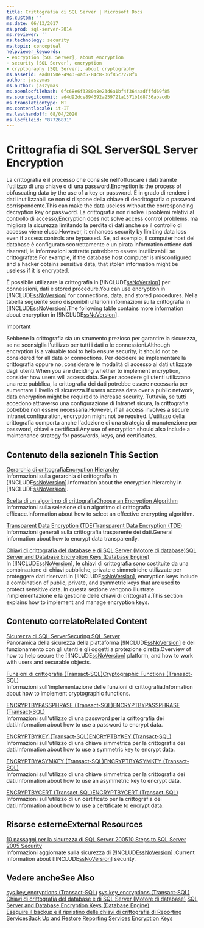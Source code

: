 ```yaml
---
title: Crittografia di SQL Server | Microsoft Docs
ms.custom: ''
ms.date: 06/13/2017
ms.prod: sql-server-2014
ms.reviewer: ''
ms.technology: security
ms.topic: conceptual
helpviewer_keywords:
- encryption [SQL Server], about encryption
- security [SQL Server], encryption
- cryptography [SQL Server], about cryptography
ms.assetid: ead0150e-4943-4ad5-84c8-36f85c7278f4
author: jaszymas
ms.author: jaszymas
ms.openlocfilehash: 6fc68e6f3280a8e23d6a1bf4f364aadfffd69f85
ms.sourcegitcommit: ad4d92dce894592a259721a1571b1d8736abacdb
ms.translationtype: MT
ms.contentlocale: it-IT
ms.lasthandoff: 08/04/2020
ms.locfileid: "87726831"
---
```

# <a name="sql-server-encryption"></a><span data-ttu-id="c038a-102">Crittografia di SQL Server</span><span class="sxs-lookup"><span data-stu-id="c038a-102">SQL Server Encryption</span></span>
  <span data-ttu-id="c038a-103">La crittografia è il processo che consiste nell'offuscare i dati tramite l'utilizzo di una chiave o di una password.</span><span class="sxs-lookup"><span data-stu-id="c038a-103">Encryption is the process of obfuscating data by the use of a key or password.</span></span> <span data-ttu-id="c038a-104">È in grado di rendere i dati inutilizzabili se non si dispone della chiave di decrittografia o password corrispondente.</span><span class="sxs-lookup"><span data-stu-id="c038a-104">This can make the data useless without the corresponding decryption key or password.</span></span> <span data-ttu-id="c038a-105">La crittografia non risolve i problemi relativi al controllo di accesso,</span><span class="sxs-lookup"><span data-stu-id="c038a-105">Encryption does not solve access control problems.</span></span> <span data-ttu-id="c038a-106">ma migliora la sicurezza limitando la perdita di dati anche se il controllo di accesso viene eluso.</span><span class="sxs-lookup"><span data-stu-id="c038a-106">However, it enhances security by limiting data loss even if access controls are bypassed.</span></span> <span data-ttu-id="c038a-107">Se, ad esempio, il computer host del database è configurato scorrettamente e un pirata informatico ottiene dati riservati, le informazioni sottratte potrebbero essere inutilizzabili se crittografate.</span><span class="sxs-lookup"><span data-stu-id="c038a-107">For example, if the database host computer is misconfigured and a hacker obtains sensitive data, that stolen information might be useless if it is encrypted.</span></span>  
  
 <span data-ttu-id="c038a-108">È possibile utilizzare la crittografia in [!INCLUDE[ssNoVersion](../../../includes/ssnoversion-md.md)] per connessioni, dati e stored procedure.</span><span class="sxs-lookup"><span data-stu-id="c038a-108">You can use encryption in [!INCLUDE[ssNoVersion](../../../includes/ssnoversion-md.md)] for connections, data, and stored procedures.</span></span> <span data-ttu-id="c038a-109">Nella tabella seguente sono disponibili ulteriori informazioni sulla crittografia in [!INCLUDE[ssNoVersion](../../../includes/ssnoversion-md.md)].</span><span class="sxs-lookup"><span data-stu-id="c038a-109">The following table contains more information about encryption in [!INCLUDE[ssNoVersion](../../../includes/ssnoversion-md.md)].</span></span>  
  
> [!IMPORTANT]  
>  <span data-ttu-id="c038a-110">Sebbene la crittografia sia un strumento prezioso per garantire la sicurezza, se ne sconsiglia l'utilizzo per tutti i dati o le connessioni.</span><span class="sxs-lookup"><span data-stu-id="c038a-110">Although encryption is a valuable tool to help ensure security, it should not be considered for all data or connections.</span></span> <span data-ttu-id="c038a-111">Per decidere se implementare la crittografia oppure no, considerare le modalità di accesso ai dati utilizzate dagli utenti.</span><span class="sxs-lookup"><span data-stu-id="c038a-111">When you are deciding whether to implement encryption, consider how users will access data.</span></span> <span data-ttu-id="c038a-112">Se per accedere gli utenti utilizzano una rete pubblica, la crittografia dei dati potrebbe essere necessaria per aumentare il livello di sicurezza.</span><span class="sxs-lookup"><span data-stu-id="c038a-112">If users access data over a public network, data encryption might be required to increase security.</span></span> <span data-ttu-id="c038a-113">Tuttavia, se tutti accedono attraverso una configurazione di Intranet sicura, la crittografia potrebbe non essere necessaria.</span><span class="sxs-lookup"><span data-stu-id="c038a-113">However, if all access involves a secure intranet configuration, encryption might not be required.</span></span> <span data-ttu-id="c038a-114">L'utilizzo della crittografia comporta anche l'adozione di una strategia di manutenzione per password, chiavi e certificati.</span><span class="sxs-lookup"><span data-stu-id="c038a-114">Any use of encryption should also include a maintenance strategy for passwords, keys, and certificates.</span></span>  
  
## <a name="in-this-section"></a><span data-ttu-id="c038a-115">Contenuto della sezione</span><span class="sxs-lookup"><span data-stu-id="c038a-115">In This Section</span></span>  
 [<span data-ttu-id="c038a-116">Gerarchia di crittografia</span><span class="sxs-lookup"><span data-stu-id="c038a-116">Encryption Hierarchy</span></span>](encryption-hierarchy.md)  
 <span data-ttu-id="c038a-117">Informazioni sulla gerarchia di crittografia in [!INCLUDE[ssNoVersion](../../../includes/ssnoversion-md.md)].</span><span class="sxs-lookup"><span data-stu-id="c038a-117">Information about the encryption hierarchy in [!INCLUDE[ssNoVersion](../../../includes/ssnoversion-md.md)].</span></span>  
  
 [<span data-ttu-id="c038a-118">Scelta di un algoritmo di crittografia</span><span class="sxs-lookup"><span data-stu-id="c038a-118">Choose an Encryption Algorithm</span></span>](choose-an-encryption-algorithm.md)  
 <span data-ttu-id="c038a-119">Informazioni sulla selezione di un algoritmo di crittografia efficace.</span><span class="sxs-lookup"><span data-stu-id="c038a-119">Information about how to select an effective encrypting algorithm.</span></span>  
  
 [<span data-ttu-id="c038a-120">Transparent Data Encryption &#40;TDE&#41;</span><span class="sxs-lookup"><span data-stu-id="c038a-120">Transparent Data Encryption &#40;TDE&#41;</span></span>](transparent-data-encryption.md)  
 <span data-ttu-id="c038a-121">Informazioni generali sulla crittografia trasparente dei dati.</span><span class="sxs-lookup"><span data-stu-id="c038a-121">General information about how to encrypt data transparently.</span></span>  
  
 [<span data-ttu-id="c038a-122">Chiavi di crittografia del database e di SQL Server &#40;Motore di database&#41;</span><span class="sxs-lookup"><span data-stu-id="c038a-122">SQL Server and Database Encryption Keys &#40;Database Engine&#41;</span></span>](sql-server-and-database-encryption-keys-database-engine.md)  
 <span data-ttu-id="c038a-123">In [!INCLUDE[ssNoVersion](../../../includes/ssnoversion-md.md)], le chiavi di crittografia sono costituite da una combinazione di chiavi pubbliche, private e simmetriche utilizzate per proteggere dati riservati.</span><span class="sxs-lookup"><span data-stu-id="c038a-123">In [!INCLUDE[ssNoVersion](../../../includes/ssnoversion-md.md)], encryption keys include a combination of public, private, and symmetric keys that are used to protect sensitive data.</span></span> <span data-ttu-id="c038a-124">In questa sezione vengono illustrate l'implementazione e la gestione delle chiavi di crittografia.</span><span class="sxs-lookup"><span data-stu-id="c038a-124">This section explains how to implement and manage encryption keys.</span></span>  
  
## <a name="related-content"></a><span data-ttu-id="c038a-125">Contenuto correlato</span><span class="sxs-lookup"><span data-stu-id="c038a-125">Related Content</span></span>  
 [<span data-ttu-id="c038a-126">Sicurezza di SQL Server</span><span class="sxs-lookup"><span data-stu-id="c038a-126">Securing SQL Server</span></span>](../securing-sql-server.md)  
 <span data-ttu-id="c038a-127">Panoramica della sicurezza della piattaforma [!INCLUDE[ssNoVersion](../../../includes/ssnoversion-md.md)] e del funzionamento con gli utenti e gli oggetti a protezione diretta.</span><span class="sxs-lookup"><span data-stu-id="c038a-127">Overview of how to help secure the [!INCLUDE[ssNoVersion](../../../includes/ssnoversion-md.md)] platform, and how to work with users and securable objects.</span></span>  
  
 [<span data-ttu-id="c038a-128">Funzioni di crittografia &#40;Transact-SQL&#41;</span><span class="sxs-lookup"><span data-stu-id="c038a-128">Cryptographic Functions &#40;Transact-SQL&#41;</span></span>](/sql/t-sql/functions/cryptographic-functions-transact-sql)  
 <span data-ttu-id="c038a-129">Informazioni sull'implementazione delle funzioni di crittografia.</span><span class="sxs-lookup"><span data-stu-id="c038a-129">Information about how to implement cryptographic functions.</span></span>  
  
 [<span data-ttu-id="c038a-130">ENCRYPTBYPASSPHRASE &#40;Transact-SQL&#41;</span><span class="sxs-lookup"><span data-stu-id="c038a-130">ENCRYPTBYPASSPHRASE &#40;Transact-SQL&#41;</span></span>](/sql/t-sql/functions/encryptbypassphrase-transact-sql)  
 <span data-ttu-id="c038a-131">Informazioni sull'utilizzo di una password per la crittografia dei dati.</span><span class="sxs-lookup"><span data-stu-id="c038a-131">Information about how to use a password to encrypt data.</span></span>  
  
 [<span data-ttu-id="c038a-132">ENCRYPTBYKEY &#40;Transact-SQL&#41;</span><span class="sxs-lookup"><span data-stu-id="c038a-132">ENCRYPTBYKEY &#40;Transact-SQL&#41;</span></span>](/sql/t-sql/functions/encryptbykey-transact-sql)  
 <span data-ttu-id="c038a-133">Informazioni sull'utilizzo di una chiave simmetrica per la crittografia dei dati.</span><span class="sxs-lookup"><span data-stu-id="c038a-133">Information about how to use a symmetric key to encrypt data.</span></span>  
  
 [<span data-ttu-id="c038a-134">ENCRYPTBYASYMKEY &#40;Transact-SQL&#41;</span><span class="sxs-lookup"><span data-stu-id="c038a-134">ENCRYPTBYASYMKEY &#40;Transact-SQL&#41;</span></span>](/sql/t-sql/functions/encryptbyasymkey-transact-sql)  
 <span data-ttu-id="c038a-135">Informazioni sull'utilizzo di una chiave simmetrica per la crittografia dei dati.</span><span class="sxs-lookup"><span data-stu-id="c038a-135">Information about how to use an asymmetric key to encrypt data.</span></span>  
  
 [<span data-ttu-id="c038a-136">ENCRYPTBYCERT &#40;Transact-SQL&#41;</span><span class="sxs-lookup"><span data-stu-id="c038a-136">ENCRYPTBYCERT &#40;Transact-SQL&#41;</span></span>](/sql/t-sql/functions/encryptbycert-transact-sql)  
 <span data-ttu-id="c038a-137">Informazioni sull'utilizzo di un certificato per la crittografia dei dati.</span><span class="sxs-lookup"><span data-stu-id="c038a-137">Information about how to use a certificate to encrypt data.</span></span>  
  
## <a name="external-resources"></a><span data-ttu-id="c038a-138">Risorse esterne</span><span class="sxs-lookup"><span data-stu-id="c038a-138">External Resources</span></span>  
 [<span data-ttu-id="c038a-139">10 passaggi per la sicurezza di SQL Server 2005</span><span class="sxs-lookup"><span data-stu-id="c038a-139">10 Steps to SQL Server 2005 Security</span></span>](https://www.itprotoday.com/sql-server/10-steps-sql-server-2005-security)  
 <span data-ttu-id="c038a-140">Informazioni aggiornate sulla sicurezza di [!INCLUDE[ssNoVersion](../../../includes/ssnoversion-md.md)] .</span><span class="sxs-lookup"><span data-stu-id="c038a-140">Current information about [!INCLUDE[ssNoVersion](../../../includes/ssnoversion-md.md)] security.</span></span>  
  
## <a name="see-also"></a><span data-ttu-id="c038a-141">Vedere anche</span><span class="sxs-lookup"><span data-stu-id="c038a-141">See Also</span></span>  
 <span data-ttu-id="c038a-142">[sys.key_encryptions &#40;Transact-SQL&#41;](/sql/relational-databases/system-catalog-views/sys-key-encryptions-transact-sql) </span><span class="sxs-lookup"><span data-stu-id="c038a-142">[sys.key_encryptions &#40;Transact-SQL&#41;](/sql/relational-databases/system-catalog-views/sys-key-encryptions-transact-sql) </span></span>  
 <span data-ttu-id="c038a-143">[Chiavi di crittografia del database e di SQL Server &#40;Motore di database&#41;](sql-server-and-database-encryption-keys-database-engine.md) </span><span class="sxs-lookup"><span data-stu-id="c038a-143">[SQL Server and Database Encryption Keys &#40;Database Engine&#41;](sql-server-and-database-encryption-keys-database-engine.md) </span></span>  
 [<span data-ttu-id="c038a-144">Eseguire il backup e il ripristino delle chiavi di crittografia di Reporting Services</span><span class="sxs-lookup"><span data-stu-id="c038a-144">Back Up and Restore Reporting Services Encryption Keys</span></span>](../../../reporting-services/install-windows/ssrs-encryption-keys-back-up-and-restore-encryption-keys.md)  
  
  
